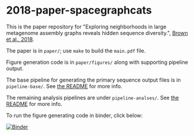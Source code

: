 # 2018-paper-spacegraphcats

This is the paper repository for "Exploring neighborhoods in large
metagenome assembly graphs reveals hidden sequence diversity.",
[Brown et al., 2018](https://www.biorxiv.org/content/early/2018/11/05/462788).

The paper is in `paper/`; use `make` to build the `main.pdf` file.

Figure generation code is in `paper/figures/` along with supporting
pipeline output.

The base pipeline for generating the primary sequence output files is in
`pipeline-base/`. See [the README](pipeline-base/README.md) for more info.

The remaining analysis pipelines are under `pipeline-analses/`. See
[the README](pipeline-analyses/README.md) for more info.

To run the figure generating code in binder, click below:

[![Binder](https://mybinder.org/badge_logo.svg)](https://mybinder.org/v2/gh/spacegraphcats/2018-paper-spacegraphcats/master)
